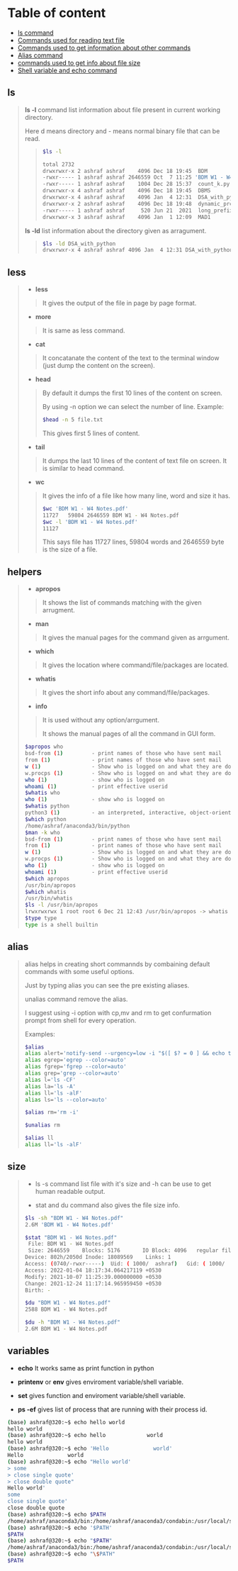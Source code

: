 # Table of content

- [ls command](#ls)
- [Commands used for reading text file](#less)
- [Commands used to get information about other commands](#helpers)
- [Alias command](#alias)
- [commands used to get info about file size](#size)
- [Shell variable and echo command](#variables)

## ls

>**ls -l** command list information about file present in current working directory.
>
>Here d means directory and - means normal binary file that can be read.
>
>>```bash
>>$ls -l
>>
>>total 2732
>>drwxrwxr-x 2 ashraf ashraf    4096 Dec 18 19:45  BDM
>>-rwxr----- 1 ashraf ashraf 2646559 Oct  7 11:25 'BDM W1 - W4 Notes.pdf'
>>-rwxr----- 1 ashraf ashraf    1004 Dec 28 15:37  count_k.py
>>drwxrwxr-x 4 ashraf ashraf    4096 Dec 18 19:45  DBMS
>>drwxrwxr-x 4 ashraf ashraf    4096 Jan  4 12:31  DSA_with_python
>>drwxrwxr-x 2 ashraf ashraf    4096 Dec 18 19:48  dynamic_progamming
>>-rwxr----- 1 ashraf ashraf     520 Jun 21  2021  long_prefix.py
>>drwxrwxr-x 3 ashraf ashraf    4096 Jan  1 12:09  MAD1
>>```
>
>**ls -ld** list information about the directory given as arragument.
>
>>```bash
>>$ls -ld DSA_with_python
>>drwxrwxr-x 4 ashraf ashraf 4096 Jan  4 12:31 DSA_with_python
>>```

## less
>
>- **less**
>
>>It gives the output of the file in page by page format.
>
>- **more**
>
>>It is same as less command.
>
>- **cat**
>
>>It concatanate the  content of the text to the terminal window (just dump the content on the screen).
>
>- **head**
>>
>>By default it dumps the first 10 lines of the content on screen.
>>
>>By using -n option we can select the number of line. Example:
>>
>>```bash
>>$head -n 5 file.txt
>>```
>>
>>This gives first 5 lines of content.
>
>- **tail**
>>
>>It dumps the last 10 lines of the content of text file on screen. It is similar to head command.
>
>- **wc**
>
>>It gives the info of a file like how many line, word and size it has.
>>
>>```bash
>>$wc 'BDM W1 - W4 Notes.pdf' 
>>11727   59804 2646559 BDM W1 - W4 Notes.pdf
>>$wc -l 'BDM W1 - W4 Notes.pdf'
>>11127
>>```
>>
>>This says file has 11727 lines, 59804 words and 2646559 byte is the size of a file.
>>
## helpers
>
>- **apropos**
>>
>>It shows the list of commands matching with the given arrugment.
>>
>- **man**
>>
>>It gives the manual pages for the command given as arrgument.
>>
>- **which**
>>
>>It gives the location where command/file/packages are located.
>>
>- **whatis**
>>
>>It gives the short info about any command/file/packages.
>>
>- **info**
>>
>>It is used without any option/arrgument.
>>
>>It shows the manual pages of all the command in GUI form.
>>
>```bash
>$apropos who 
>bsd-from (1)         - print names of those who have sent mail
>from (1)             - print names of those who have sent mail
>w (1)                - Show who is logged on and what they are doing.
>w.procps (1)         - Show who is logged on and what they are doing.
>who (1)              - show who is logged on
>whoami (1)           - print effective userid
>$whatis who 
>who (1)              - show who is logged on
>$whatis python
>python3 (1)          - an interpreted, interactive, object-oriented programming language
>$which python
>/home/ashraf/anaconda3/bin/python
>$man -k who
>bsd-from (1)         - print names of those who have sent mail
>from (1)             - print names of those who have sent mail
>w (1)                - Show who is logged on and what they are doing.
>w.procps (1)         - Show who is logged on and what they are doing.
>who (1)              - show who is logged on
>whoami (1)           - print effective userid
>$which apropos 
>/usr/bin/apropos
>$which whatis
>/usr/bin/whatis
>$ls -l /usr/bin/apropos 
>lrwxrwxrwx 1 root root 6 Dec 21 12:43 /usr/bin/apropos -> whatis
>$type type
>type is a shell builtin
>```

## alias

>alias helps in creating short commannds by combaining default commands with some useful options.
>
>Just by typing alias you can see the pre existing aliases.
>
>unalias command remove the alias.
>
>I suggest using -i option with cp,mv and rm to get confurmation prompt from shell for every operation.
>
>Examples:
>
>```bash
>$alias
>alias alert='notify-send --urgency=low -i "$([ $? = 0 ] && echo terminal || echo error)" "$(history|tail -n1|sed -e '\''s/^\s*[0-9]\+\s*//;s/[;&|]\s*alert$//'\'')"'
>alias egrep='egrep --color=auto'
>alias fgrep='fgrep --color=auto'
>alias grep='grep --color=auto'
>alias l='ls -CF'
>alias la='ls -A'
>alias ll='ls -alF'
>alias ls='ls --color=auto'
>
>$alias rm='rm -i'
>
>$unalias rm
>
>$alias ll
>alias ll='ls -alF'
>```

## size
>
>- ls -s command list file with it's size and -h can be use to get human readable output.
>
>- stat and du command also gives the file size info.
>
>```bash
>$ls -sh "BDM W1 - W4 Notes.pdf" 
>2.6M 'BDM W1 - W4 Notes.pdf'
>
>$stat "BDM W1 - W4 Notes.pdf"
>  File: BDM W1 - W4 Notes.pdf
>  Size: 2646559    Blocks: 5176       IO Block: 4096   regular file
>Device: 802h/2050d Inode: 18089569    Links: 1
>Access: (0740/-rwxr-----)  Uid: ( 1000/  ashraf)   Gid: ( 1000/  ashraf)
>Access: 2022-01-04 18:17:34.064217119 +0530
>Modify: 2021-10-07 11:25:39.000000000 +0530
>Change: 2021-12-24 11:17:14.965959450 +0530
> Birth: -
>
>$du "BDM W1 - W4 Notes.pdf"
>2588 BDM W1 - W4 Notes.pdf
>
>$du -h "BDM W1 - W4 Notes.pdf"
>2.6M BDM W1 - W4 Notes.pdf
>```

## variables

- **echo** It works same as print function in python

- **printenv** or **env** gives enviroment variable/shell variable.

- **set** gives function and enviroment variable/shell variable.

- **ps -ef** gives list of process that are running with their process id.

```bash
(base) ashraf@320:~$ echo hello world
hello world
(base) ashraf@320:~$ echo hello             world
hello world
(base) ashraf@320:~$ echo 'Hello              world'
Hello              world
(base) ashraf@320:~$ echo "Hello world'
> some 
> close single quote'
> close double quote"
Hello world'
some 
close single quote'
close double quote
(base) ashraf@320:~$ echo $PATH
/home/ashraf/anaconda3/bin:/home/ashraf/anaconda3/condabin:/usr/local/sbin:/usr/local/bin:/usr/sbin:/usr/bin:/sbin:/bin:/usr/games:/usr/local/games:/snap/bin
(base) ashraf@320:~$ echo '$PATH'
$PATH
(base) ashraf@320:~$ echo "$PATH"
/home/ashraf/anaconda3/bin:/home/ashraf/anaconda3/condabin:/usr/local/sbin:/usr/local/bin:/usr/sbin:/usr/bin:/sbin:/bin:/usr/games:/usr/local/games:/snap/bin
(base) ashraf@320:~$ echo "\$PATH"
$PATH
```
